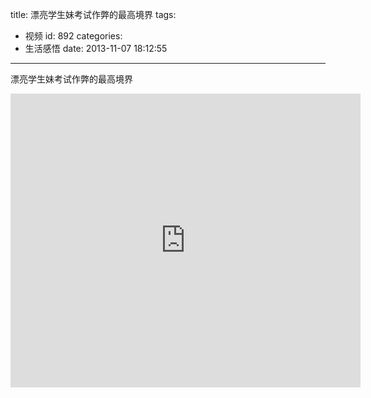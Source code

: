 title: 漂亮学生妹考试作弊的最高境界
tags:
  - 视频
id: 892
categories:
  - 生活感悟
date: 2013-11-07 18:12:55
---

漂亮学生妹考试作弊的最高境界
<iframe width="560" height="470" src="http://www.56.com/iframe/OTkwMjM5MDM" frameborder="0" allowfullscreen=""></iframe>